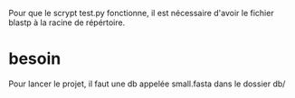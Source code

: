 Pour que le scrypt test.py fonctionne, il est nécessaire d'avoir le fichier blastp à la racine de répértoire. 
# besoin
Pour lancer le projet, il faut une db appelée small.fasta dans le dossier db/
